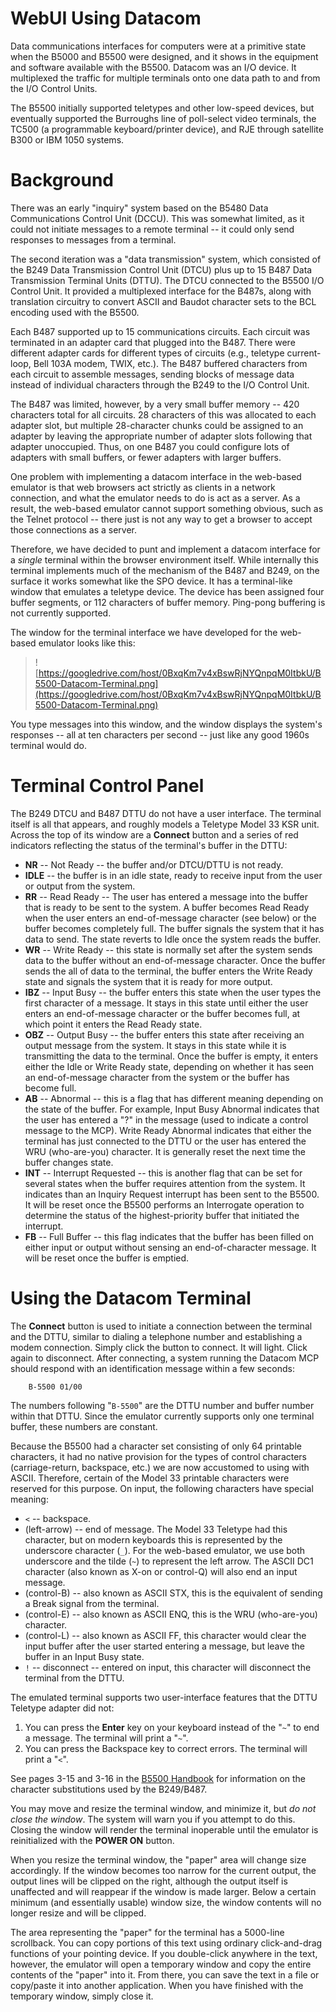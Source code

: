 # WebUI Using Datacom #



Data communications interfaces for computers were at a primitive state when the B5000 and B5500 were designed, and it shows in the equipment and software available with the B5500. Datacom was an I/O device. It multiplexed the traffic for multiple terminals onto one data path to and from the I/O Control Units.

The B5500 initially supported teletypes and other low-speed devices, but eventually supported the Burroughs line of poll-select video terminals, the TC500 (a programmable keyboard/printer device), and RJE through satellite B300 or IBM 1050 systems.



# Background #

There was an early "inquiry" system based on the B5480 Data Communications Control Unit (DCCU). This was somewhat limited, as it could not initiate messages to a remote terminal -- it could only send responses to messages from a terminal.

The second iteration was a "data transmission" system, which consisted of the B249 Data Transmission Control Unit (DTCU) plus up to 15 B487 Data Transmission Terminal Units (DTTU). The DTCU connected to the B5500 I/O Control Unit. It provided a multiplexed interface for the B487s, along with translation circuitry to convert ASCII and Baudot character sets to the BCL encoding used with the B5500.

Each B487 supported up to 15 communications circuits. Each circuit was terminated in an adapter card that plugged into the B487. There were different adapter cards for different types of circuits (e.g., teletype current-loop, Bell 103A modem, TWIX, etc.). The B487 buffered characters from each circuit to assemble messages, sending blocks of message data instead of individual characters through the B249 to the I/O Control Unit.

The B487 was limited, however, by a very small buffer memory -- 420 characters total for all circuits. 28 characters of this was allocated to each adapter slot, but multiple 28-character chunks could be assigned to an adapter by leaving the appropriate number of adapter slots following that adapter unoccupied. Thus, on one B487 you could configure lots of adapters with small buffers, or fewer adapters with larger buffers.

One problem with implementing a datacom interface in the web-based emulator is that web browsers act strictly as clients in a network connection, and what the emulator needs to do is act as a server. As a result, the web-based emulator cannot support something obvious, such as the Telnet protocol -- there just is not any way to get a browser to accept those connections as a server.

Therefore, we have decided to punt and implement a datacom interface for a _single_ terminal within the browser environment itself. While internally this terminal implements much of the mechanism of the B487 and B249, on the surface it works somewhat like the SPO device. It has a terminal-like window that emulates a teletype device. The device has been assigned four buffer segments, or 112 characters of buffer memory. Ping-pong buffering is not currently supported.

The window for the terminal interface we have developed for the web-based emulator looks like this:

> ![https://googledrive.com/host/0BxqKm7v4xBswRjNYQnpqM0ItbkU/B5500-Datacom-Terminal.png](https://googledrive.com/host/0BxqKm7v4xBswRjNYQnpqM0ItbkU/B5500-Datacom-Terminal.png)

You type messages into this window, and the window displays the system's responses -- all at ten characters per second -- just like any good 1960s terminal would do.


# Terminal Control Panel #

The B249 DTCU and B487 DTTU do not have a user interface. The terminal itself is all that appears, and roughly models a Teletype Model 33 KSR unit. Across the top of its window are a **Connect** button and a series of red indicators reflecting the status of the terminal's buffer in the DTTU:

  * **NR** -- Not Ready -- the buffer and/or DTCU/DTTU is not ready.
  * **IDLE** -- the buffer is in an idle state, ready to receive input from the user or output from the system.
  * **RR** -- Read Ready -- The user has entered a message into the buffer that is ready to be sent to the system. A buffer becomes Read Ready when the user enters an end-of-message character (see below) or the buffer becomes completely full. The buffer signals the system that it has data to send. The state reverts to Idle once the system reads the buffer.
  * **WR** -- Write Ready -- this state is normally set after the system sends data to the buffer without an end-of-message character. Once the buffer sends the all of data to the terminal, the buffer enters the Write Ready state and signals the system that it is ready for more output.
  * **IBZ** -- Input Busy -- the buffer enters this state when the user types the first character of a message. It stays in this state until either the user enters an end-of-message character or the buffer becomes full, at which point it enters the Read Ready state.
  * **OBZ** -- Output Busy -- the buffer enters this state after receiving an output message from the system. It stays in this state while it is transmitting the data to the terminal. Once the buffer is empty, it enters either the Idle or Write Ready state, depending on whether it has seen an end-of-message character from the system or the buffer has become full.
  * **AB** -- Abnormal -- this is a flag that has different meaning depending on the state of the buffer. For example, Input Busy Abnormal indicates that the user has entered a "?" in the message (used to indicate a control message to the MCP). Write Ready Abnormal indicates that either the terminal has just connected to the DTTU or the user has entered the WRU (who-are-you) character. It is generally reset the next time the buffer changes state.
  * **INT** -- Interrupt Requested -- this is another flag that can be set for several states when the buffer requires attention from the system. It indicates than an Inquiry Request interrupt has been sent to the B5500. It will be reset once the B5500 performs an Interrogate operation to determine the status of the highest-priority buffer that initiated the interrupt.
  * **FB** -- Full Buffer -- this flag indicates that the buffer has been filled on either input or output without sensing an end-of-character message. It will be reset once the buffer is emptied.


# Using the Datacom Terminal #

The **Connect** button is used to initiate a connection between the terminal and the DTTU, similar to dialing a telephone number and establishing a modem connection. Simply click the button to connect. It will light. Click again to disconnect. After connecting, a system running the Datacom MCP should respond with an identification message within a few seconds:

```
    B-5500 01/00
```

The numbers following "`B-5500`" are the DTTU number and buffer number within that DTTU. Since the emulator currently supports only one terminal buffer, these numbers are constant.

Because the B5500 had a character set consisting of only 64 printable characters, it had no native provision for the types of control characters (carriage-return, backspace, etc.) we are now accustomed to using with ASCII. Therefore, certain of the Model 33 printable characters were reserved for this purpose. On input, the following characters have special meaning:

  * `<` -- backspace.
  * (left-arrow) -- end of message. The Model 33 Teletype had this character, but on modern keyboards this is represented by the underscore character (`_`). For the web-based emulator, we use both underscore and the tilde (`~`) to represent the left arrow. The ASCII DC1 character (also known as X-on or control-Q) will also end an input message.
  * (control-B) -- also known as ASCII STX, this is the equivalent of sending a Break signal from the terminal.
  * (control-E) -- also known as ASCII ENQ, this is the WRU (who-are-you) character.
  * (control-L) -- also known as ASCII FF, this character would clear the input buffer after the user started entering a message, but leave the buffer in an Input Busy state.
  * `!` -- disconnect -- entered on input, this character will disconnect the terminal from the DTTU.

The emulated terminal supports two user-interface features that the DTTU Teletype adapter did not:

  1. You can press the **Enter** key on your keyboard instead of the "`~`" to end a message. The terminal will print a "`~`".
  1. You can press the Backspace key to correct errors. The terminal will print a "`<`".

See pages 3-15 and 3-16 in the [B5500 Handbook](http://bitsavers.org/pdf/burroughs/1031986_B5500_Handbook_Aug70.pdf) for information on the character substitutions used by the B249/B487.

You may move and resize the terminal window, and minimize it, but _do not close the window_. The system will warn you if you attempt to do this. Closing the window will render the terminal inoperable until the emulator is reinitialized with the **POWER ON** button.

When you resize the terminal window, the "paper" area will change size accordingly. If the window becomes too narrow for the current output, the output lines will be clipped on the right, although the output itself is unaffected and will reappear if the window is made larger. Below a certain minimum (and essentially usable) window size, the window contents will no longer resize and will be clipped.

The area representing the "paper" for the terminal has a 5000-line scrollback. You can copy portions of this text using  ordinary click-and-drag functions of your pointing device. If you double-click anywhere in the text, however, the emulator will open a temporary window and copy the entire contents of the "paper" into it. From there, you can save the text in a file or copy/paste it into another application. When you have finished with the temporary window, simply close it.